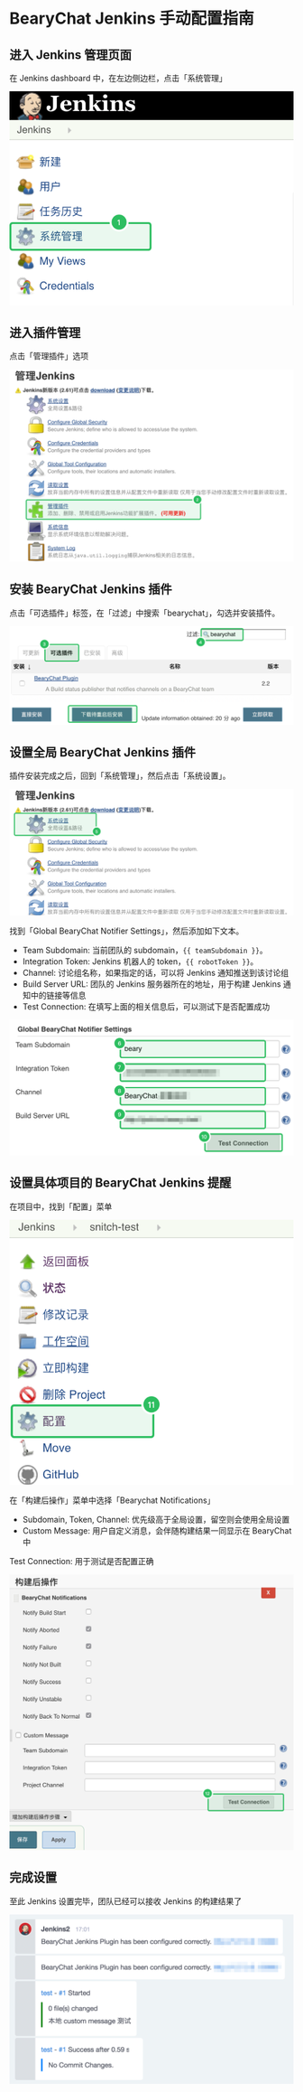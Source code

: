 # BearyChat Jenkins 手动配置指南

## 进入 Jenkins 管理页面

在 Jenkins dashboard 中，在左边侧边栏，点击「系统管理」

![](/tutorials/image/jenkins_manage.png)

## 进入插件管理

点击「管理插件」选项

![](/tutorials/image/jenkins_manage_plugins.png)

## 安装 BearyChat Jenkins 插件

点击「可选插件」标签，在「过滤」中搜索「bearychat」，勾选并安装插件。

![](/tutorials/image/jenkins_install_plugin.png)

## 设置全局 BearyChat Jenkins 插件

插件安装完成之后，回到「系统管理」，然后点击「系统设置」。

![](/tutorials/image/jenkins_configure_system.png)

找到「Global BearyChat Notifier Settings」，然后添加如下文本。

- Team Subdomain: 当前团队的 subdomain，`{{ teamSubdomain }}`。
- Integration Token: Jenkins 机器人的 token，`{{ robotToken }}`。
- Channel: 讨论组名称，如果指定的话，可以将 Jenkins 通知推送到该讨论组
- Build Server URL: 团队的 Jenkins 服务器所在的地址，用于构建 Jenkins 通知中的链接等信息
- Test Connection: 在填写上面的相关信息后，可以测试下是否配置成功

![](/tutorials/image/jenkins_global_bearychat_settings.png)

## 设置具体项目的 BearyChat Jenkins 提醒

在项目中，找到「配置」菜单

![](/tutorials/image/jenkins_configure_project.png)

在「构建后操作」菜单中选择「Bearychat Notifications」

- Subdomain, Token, Channel: 优先级高于全局设置，留空则会使用全局设置
- Custom Message: 用户自定义消息，会伴随构建结果一同显示在 BearyChat 中

Test Connection: 用于测试是否配置正确

![](/tutorials/image/jenkins_bearychat_notifications.png)

## 完成设置

至此 Jenkins 设置完毕，团队已经可以接收 Jenkins 的构建结果了

![](/tutorials/image/jenkins_in_bearychat.png)
